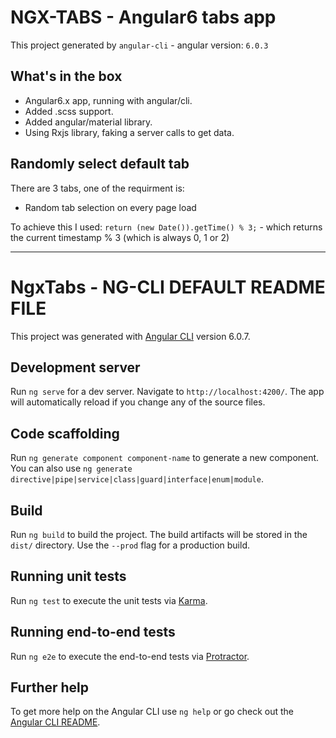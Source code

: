 # NGX-TABS - Angular6 tabs app

This project generated by `angular-cli` - angular version: `6.0.3`

## What's in the box

* Angular6.x app, running with angular/cli.
* Added .scss support.
* Added angular/material library.
* Using Rxjs library, faking a server calls to get data.

## Randomly select default tab

There are 3 tabs, one of the requirment is:
* Random tab selection on every page load

To achieve this I used: `return (new Date()).getTime() % 3;` - which returns the current timestamp % 3 (which is always 0, 1 or 2)

----------

# NgxTabs - NG-CLI DEFAULT README FILE

This project was generated with [Angular CLI](https://github.com/angular/angular-cli) version 6.0.7.

## Development server

Run `ng serve` for a dev server. Navigate to `http://localhost:4200/`. The app will automatically reload if you change any of the source files.

## Code scaffolding

Run `ng generate component component-name` to generate a new component. You can also use `ng generate directive|pipe|service|class|guard|interface|enum|module`.

## Build

Run `ng build` to build the project. The build artifacts will be stored in the `dist/` directory. Use the `--prod` flag for a production build.

## Running unit tests

Run `ng test` to execute the unit tests via [Karma](https://karma-runner.github.io).

## Running end-to-end tests

Run `ng e2e` to execute the end-to-end tests via [Protractor](http://www.protractortest.org/).

## Further help

To get more help on the Angular CLI use `ng help` or go check out the [Angular CLI README](https://github.com/angular/angular-cli/blob/master/README.md).




